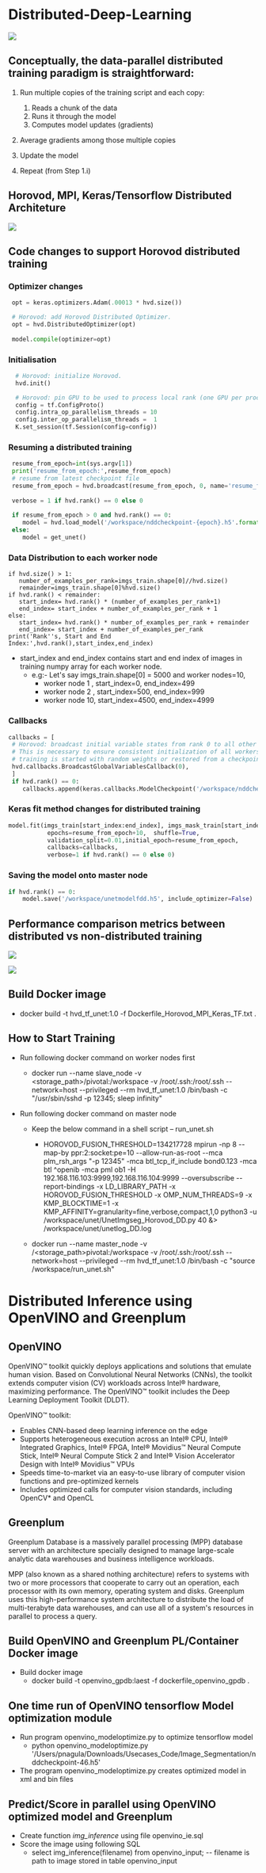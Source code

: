    # Distributed-Deep-Learning
 
   ![](https://github.com/pnagula/Distributed-Deep-Learning/blob/master/DDL.jpg)
   
   ## Conceptually, the data-parallel distributed training paradigm is straightforward:

   1. Run multiple copies of the training script and each copy:
      1. Reads a chunk of the data
      1. Runs it through the model
      1. Computes model updates (gradients)

   1. Average gradients among those multiple copies

   1. Update the model

   1. Repeat (from Step 1.i)
   
   
   ## Horovod, MPI, Keras/Tensorflow Distributed Architeture 
   ![](https://github.com/pnagula/Distributed-Deep-Learning/blob/master/MPI_Horovod1.jpeg)
   
   ## Code changes to support Horovod distributed training
   
   ### Optimizer changes
   ``` python
    opt = keras.optimizers.Adam(.00013 * hvd.size())

    # Horovod: add Horovod Distributed Optimizer.
    opt = hvd.DistributedOptimizer(opt)
    
    model.compile(optimizer=opt)
  ```  
   ### Initialisation
  ``` python
    # Horovod: initialize Horovod.
    hvd.init()

    # Horovod: pin GPU to be used to process local rank (one GPU per process)
    config = tf.ConfigProto()
    config.intra_op_parallelism_threads = 10
    config.inter_op_parallelism_threads =  1
    K.set_session(tf.Session(config=config))
  ```  
   ### Resuming a distributed training
   ``` python
    resume_from_epoch=int(sys.argv[1])
    print('resume_from_epoch:',resume_from_epoch)
    # resume from latest checkpoint file
    resume_from_epoch = hvd.broadcast(resume_from_epoch, 0, name='resume_from_epoch')
    
    verbose = 1 if hvd.rank() == 0 else 0
    
    if resume_from_epoch > 0 and hvd.rank() == 0:
       model = hvd.load_model('/workspace/nddcheckpoint-{epoch}.h5'.format(epoch=resume_from_epoch),custom_objects={'dice_coef':dice_coef,'dice_coef_loss':dice_coef_loss}) 
    else:
       model = get_unet()
   ```     
   ### Data Distribution to each worker node

    if hvd.size() > 1:
       number_of_examples_per_rank=imgs_train.shape[0]//hvd.size()
       remainder=imgs_train.shape[0]%hvd.size()
    if hvd.rank() < remainder:
       start_index= hvd.rank() * (number_of_examples_per_rank+1)
       end_index= start_index + number_of_examples_per_rank + 1
    else:
       start_index= hvd.rank() * number_of_examples_per_rank + remainder
       end_index= start_index + number_of_examples_per_rank 
    print('Rank''s, Start and End Index:',hvd.rank(),start_index,end_index)

   * start_index and end_index contains start and end index of images in training numpy array for each worker node.
      * e.g:- Let's say imgs_train.shape[0] = 5000 and worker nodes=10, 
         * worker node 1 , start_index=0, end_index=499
         * worker node 2 , start_index=500, end_index=999
         * worker node 10, start_index=4500, end_index=4999
         
   ### Callbacks
   ``` python
   callbacks = [
    # Horovod: broadcast initial variable states from rank 0 to all other processes.
    # This is necessary to ensure consistent initialization of all workers when
    # training is started with random weights or restored from a checkpoint.
    hvd.callbacks.BroadcastGlobalVariablesCallback(0),
    ]
    if hvd.rank() == 0:
       callbacks.append(keras.callbacks.ModelCheckpoint('/workspace/nddcheckpoint-{epoch}.h5',monitor='val_loss', save_best_only=True))
   ```    
   ### Keras fit method changes for distributed training
   ```python 
   model.fit(imgs_train[start_index:end_index], imgs_mask_train[start_index:end_index], batch_size=12,              
              epochs=resume_from_epoch+10,  shuffle=True, 
              validation_split=0.01,initial_epoch=resume_from_epoch, 
              callbacks=callbacks, 
              verbose=1 if hvd.rank() == 0 else 0)
   ```        
   ### Saving the model onto master node
   ``` python
   if hvd.rank() == 0:
       model.save('/workspace/unetmodelfdd.h5', include_optimizer=False)
   ```    
   ## Performance comparison metrics between distributed vs non-distributed training
   
  ![](https://github.com/pnagula/Distributed-Deep-Learning/blob/master/PM1.jpg)
  
  ![](https://github.com/pnagula/Distributed-Deep-Learning/blob/master/PM2.jpg)
  
  ## Build Docker image
  * docker build -t hvd_tf_unet:1.0 -f Dockerfile_Horovod_MPI_Keras_TF.txt . 
  ## How to Start Training
  
  * Run following docker command on worker nodes first
  
      * docker run --name slave_node -v   <storage_path>/pivotal:/workspace  -v /root/.ssh:/root/.ssh  --network=host  --privileged --rm  hvd_tf_unet:1.0 /bin/bash -c "/usr/sbin/sshd -p 12345; sleep infinity"
      
  * Run following docker command on master node
      
      * Keep the below command in a shell script – run_unet.sh
         * HOROVOD_FUSION_THRESHOLD=134217728 mpirun -np 8 --map-by ppr:2:socket:pe=10 --allow-run-as-root --mca plm_rsh_args "-p 12345" -mca btl_tcp_if_include bond0.123 -mca btl ^openib -mca pml ob1 -H 192.168.116.103:9999,192.168.116.104:9999  --oversubscribe --report-bindings -x LD_LIBRARY_PATH -x HOROVOD_FUSION_THRESHOLD -x OMP_NUM_THREADS=9 -x KMP_BLOCKTIME=1 -x KMP_AFFINITY=granularity=fine,verbose,compact,1,0 python3 -u   /workspace/unet/UnetImgseg_Horovod_DD.py 40 &> /workspace/unet/unetlog_DD.log  
      
      * docker run --name master_node -v /<storage_path>pivotal:/workspace -v /root/.ssh:/root/.ssh --network=host  --privileged --rm  hvd_tf_unet:1.0 /bin/bash -c "source /workspace/run_unet.sh"

# Distributed Inference using OpenVINO and Greenplum
## OpenVINO
OpenVINO™ toolkit quickly deploys applications and solutions that emulate human vision. Based on Convolutional Neural Networks (CNNs), the toolkit extends computer vision (CV) workloads across Intel® hardware, maximizing performance. The OpenVINO™ toolkit includes the Deep Learning Deployment Toolkit (DLDT).

OpenVINO™ toolkit:

* Enables CNN-based deep learning inference on the edge
* Supports heterogeneous execution across an Intel® CPU, Intel® Integrated Graphics, Intel® FPGA, Intel® Movidius™ Neural Compute Stick, Intel® Neural Compute Stick 2 and Intel® Vision Accelerator Design with Intel® Movidius™ VPUs
* Speeds time-to-market via an easy-to-use library of computer vision functions and pre-optimized kernels
* Includes optimized calls for computer vision standards, including OpenCV* and OpenCL

## Greenplum

Greenplum Database is a massively parallel processing (MPP) database server with an architecture specially designed to manage large-scale analytic data warehouses and business intelligence workloads.

MPP (also known as a shared nothing architecture) refers to systems with two or more processors that cooperate to carry out an operation, each processor with its own memory, operating system and disks. Greenplum uses this high-performance system architecture to distribute the load of multi-terabyte data warehouses, and can use all of a system's resources in parallel to process a query.

## Build OpenVINO and Greenplum PL/Container Docker image
* Build docker image 
   * docker build -t openvino_gpdb:laest -f dockerfile_openvino_gpdb .
## One time run of OpenVINO tensorflow Model optimization module
* Run program openvino_modeloptimize.py to optimize tensorflow model
   *  python openvino_modeloptimize.py '/Users/pnagula/Downloads/Usecases_Code/Image_Segmentation/nddcheckpoint-46.h5'
* The program openvino_modeloptimize.py creates optimized model in xml and bin files 
## Predict/Score in parallel using OpenVINO optimized model and Greenplum
* Create function *img_inference* using file openvino_ie.sql
* Score the image using following SQL 
   * select img_inference(filename) from openvino_input; -- filename is path to image stored in table openvino_input

